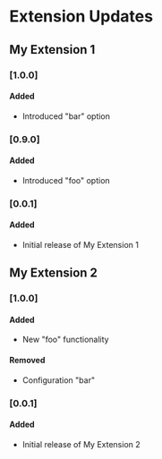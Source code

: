 # Extension Updates

## My Extension 1
### [1.0.0]
#### Added
- Introduced "bar" option

### [0.9.0]
#### Added
- Introduced "foo" option

### [0.0.1]
#### Added
- Initial release of My Extension 1

## My Extension 2
### [1.0.0]
#### Added
- New "foo" functionality

#### Removed
- Configuration "bar"

### [0.0.1]
#### Added
- Initial release of My Extension 2

